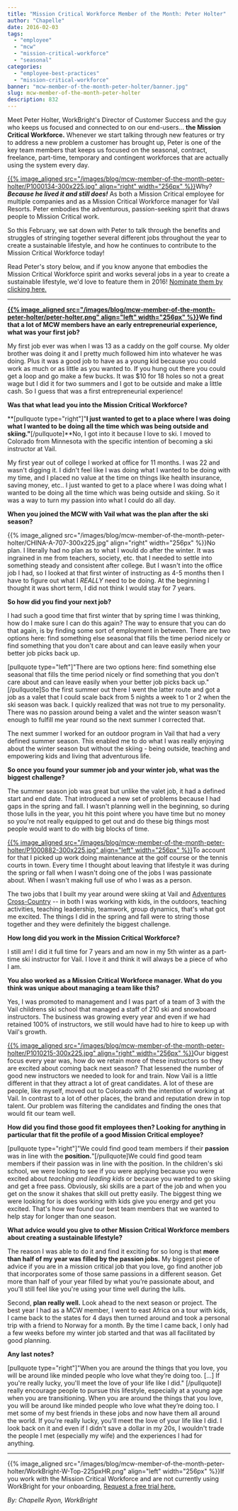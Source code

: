 ```yaml
---
title: "Mission Critical Workforce Member of the Month: Peter Holter"
author: "Chapelle"
date: 2016-02-03
tags:
  - "employee"
  - "mcw"
  - "mission-critical-workforce"
  - "seasonal"
categories:
  - "employee-best-practices"
  - "mission-critical-workforce"
banner: "mcw-member-of-the-month-peter-holter/banner.jpg"
slug: mcw-member-of-the-month-peter-holter
description: 832
---
```

Meet Peter Holter, WorkBright's Director of Customer Success and the guy who keeps us focused and connected to on our end-users... **the Mission Critical Workforce.** Whenever we start talking through new features or try to address a new problem a customer has brought up, Peter is one of the key team members that keeps us focused on the seasonal, contract, freelance, part-time, temporary and contingent workforces that are actually using the system every day.  
  
[{{% image_aligned src="/images/blog/mcw-member-of-the-month-peter-holter/P1000134-300x225.jpg" align="right" width="256px" %}}](https://workbright.com/wp-content/uploads/2016/02/P1000134.jpg)Why? **_Because he lived it and still does!_** As both a Mission Critical employee for multiple companies and as a Mission Critical Workforce manager for Vail Resorts. Peter embodies the adventurous, passion-seeking spirit that draws people to Mission Critical work.  
  
So this February, we sat down with Peter to talk through the benefits and struggles of stringing together several different jobs throughout the year to create a sustainable lifestyle, and how he continues to contribute to the Mission Critical Workforce today!   
  
Read Peter's story below, and if you know anyone that embodies the Mission Critical Workforce spirit and works several jobs in a year to create a sustainable lifestyle, we'd love to feature them in 2016! [Nominate them by clicking here.](https://files.slack.com/files-tmb/T028A2UGU-F0L6VGR8Q-7ec0c3b40e/workbright_invite_email_1024.png)  
  

* * *
  
  
**[{{% image_aligned src="/images/blog/mcw-member-of-the-month-peter-holter/peter-holter.png" align="left" width="256px" %}}](/images/blog/mcw-member-of-the-month-peter-holter/peter-holter.png)We find that a lot of MCW members have an early entrepreneurial experience, what was your first job?**  
  
My first job ever was when I was 13 as a caddy on the golf course. My older brother was doing it and I pretty much followed him into whatever he was doing. Plus it was a good job to have as a young kid because you could work as much or as little as you wanted to. If you hung out there you could get a loop and go make a few bucks. It was $10 for 18 holes so not a great wage but I did it for two summers and I got to be outside and make a little cash. So I guess that was a first entrepreneurial experience!   
  
**Was that what lead you into the Mission Critical Workforce?**   
  
**[pullquote type="right"]"**I just wanted to get to a place where I was doing what I wanted to be doing all the time which was being outside and skiing."**[/pullquote]**No, I got into it because I love to ski. I moved to Colorado from Minnesota with the specific intention of becoming a ski instructor at Vail.   
  
My first year out of college I worked at office for 11 months. I was 22 and wasn't digging it. I didn't feel like I was doing what I wanted to be doing with my time, and I placed no value at the time on things like health insurance, saving money, etc.. I just wanted to get to a place where I was doing what I wanted to be doing all the time which was being outside and skiing. So it was a way to turn my passion into what I could do all day.   
  
**When you joined the MCW with Vail what was the plan after the ski season?**   
  
 {{% image_aligned src="/images/blog/mcw-member-of-the-month-peter-holter/CHINA-A-707-300x225.jpg" align="right" width="256px" %}}No plan. I literally had no plan as to what I would do after the winter. It was ingrained in me from teachers, society, etc. that I needed to settle into something steady and consistent after college. But I wasn't into the office job I had, so I looked at that first winter of instructing as 4-5 months then I have to figure out what I _REALLY_ need to be doing. At the beginning I thought it was short term, I did not think I would stay for 7 years.   
  
**So how did you find your next job?**   
  
I had such a good time that first winter that by spring time I was thinking, how do I make sure I can do this again? The way to ensure that you can do that again, is by finding some sort of employment in between. There are two options here: find something else seasonal that fills the time period nicely or find something that you don't care about and can leave easily when your better job picks back up.  
  
[pullquote type="left"]"There are two options here: find something else seasonal that fills the time period nicely or find something that you don't care about and can leave easily when your better job picks back up."[/pullquote]So the first summer out there I went the latter route and got a job as a valet that I could scale back from 5 nights a week to 1 or 2 when the ski season was back. I quickly realized that was not true to my personality. There was no passion around being a valet and the winter season wasn't enough to fulfill me year round so the next summer I corrected that.   
  
The next summer I worked for an outdoor program in Vail that had a very defined summer season. This enabled me to do what I was really enjoying about the winter season but without the skiing - being outside, teaching and empowering kids and living that adventurous life.  
  
**So once you found your summer job and your winter job, what was the biggest challenge?**   
  
The summer season job was great but unlike the valet job, it had a defined start and end date. That introduced a new set of problems because I had gaps in the spring and fall. I wasn't planning well in the beginning, so during those lulls in the year, you hit this point where you have time but no money so you're not really equipped to get out and do these big things most people would want to do with big blocks of time.  
  
[{{% image_aligned src="/images/blog/mcw-member-of-the-month-peter-holter/P1000882-300x225.jpg" align="left" width="256px" %}}](https://workbright.com/wp-content/uploads/2016/02/P1000882.jpg)To account for that I picked up work doing maintenance at the golf course or the tennis courts in town. Every time I thought about leaving that lifestyle it was during the spring or fall when I wasn't doing one of the jobs I was passionate about. When I wasn't making full use of who I was as a person.  
  
The two jobs that I built my year around were skiing at Vail and [Adventures Cross-Country](http://www.adventurescrosscountry.com/) -- in both I was working with kids, in the outdoors, teaching activities, teaching leadership, teamwork, group dynamics, that's what got me excited. The things I did in the spring and fall were to string those together and they were definitely the biggest challenge.   
  
**How long did you work in the Mission Critical Workforce?**   
  
I still am! I did it full time for 7 years and am now in my 5th winter as a part-time ski instructor for Vail. I love it and think it will always be a piece of who I am.   
  
**You also worked as a Mission Critical Workforce manager. What do you think was unique about managing a team like this?**  
  
Yes, I was promoted to management and I was part of a team of 3 with the Vail childrens ski school that managed a staff of 210 ski and snowboard instructors. The business was growing every year and even if we had retained 100% of instructors, we still would have had to hire to keep up with Vail's growth.  
  
[{{% image_aligned src="/images/blog/mcw-member-of-the-month-peter-holter/P1010215-300x225.jpg" align="right" width="256px" %}}](https://workbright.com/wp-content/uploads/2016/02/P1010215.jpg)Our biggest focus every year was, how do we retain more of these instructors so they are excited about coming back next season? That lessened the number of good new instructors we needed to look for and train. Now Vail is a little different in that they attract a lot of great candidates. A lot of these are people, like myself, moved out to Colorado with the intention of working at Vail. In contrast to a lot of other places, the brand and reputation drew in top talent. Our problem was filtering the candidates and finding the ones that would fit our team well.   
  
**How did you find those good fit employees then? Looking for anything in particular that fit the profile of a good Mission Critical employee?**   
  
[pullquote type="right"]"We could find good team members if their **passion** was in line with the **position.**"[/pullquote]We could find good team members if their passion was in line with the position. In the children's ski school, we were looking to see if you were applying because you were excited about _teaching and leading kids_ or because you wanted to go skiing and get a free pass. Obviously, ski skills are a part of the job and when you get on the snow it shakes that skill out pretty easily. The biggest thing we were looking for is does working with kids give you energy and get you excited. That's how we found our best team members that we wanted to help stay for longer than one season.  
  
**What advice would you give to other Mission Critical Workforce members about creating a sustainable lifestyle?**   
  
The reason I was able to do it and find it exciting for so long is that **more than half of my year was filled by the passion jobs.** My biggest piece of advice if you are in a mission critical job that you love, go find another job that incorporates some of those same passions in a different season. Get more than half of your year filled by what you’re passionate about, and you'll still feel like you're using your time well during the lulls.   
  
Second, **plan really well.** Look ahead to the next season or project. The best year I had as a MCW member, I went to east Africa on a tour with kids, I came back to the states for 4 days then turned around and took a personal trip with a friend to Norway for a month. By the time I came back, I only had a few weeks before my winter job started and that was all facilitated by good planning.   
  
**Any last notes?**  
  
[pullquote type="right"]"When you are around the things that you love, you will be around like minded people who love what they’re doing too. [...] If you're really lucky, you'll meet the love of your life like I did." [/pullquote]I really encourage people to pursue this lifestyle, especially at a young age when you are transitioning. When you are around the things that you love, you will be around like minded people who love what they’re doing too. I met some of my best friends in these jobs and now have them all around the world. If you're really lucky, you'll meet the love of your life like I did. I look back on it and even if I didn't save a dollar in my 20s, I wouldn't trade the people I met (especially my wife) and the experiences I had for anything.  
  

* * *
  
  
 {{% image_aligned src="/images/blog/mcw-member-of-the-month-peter-holter/WorkBright-W-Top-225pxHR.png" align="left" width="256px" %}}If you work with the Mission Critical Workforce and are not currently using WorkBright for your onboarding, [Request a free trial here.](https://workbright.com/benefits-features/)  
  
_By: Chapelle Ryon, WorkBright_  
  



